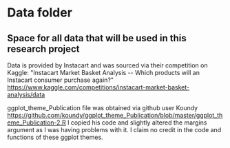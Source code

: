 # Data folder
## Space for all data that will be used in this research project

Data is provided by Instacart and was sourced via their competition on Kaggle:
"Instacart Market Basket Analysis --
Which products will an Instacart consumer purchase again?" 
https://www.kaggle.com/competitions/instacart-market-basket-analysis/data

ggplot_theme_Publication file was obtained via github user Koundy
https://github.com/koundy/ggplot_theme_Publication/blob/master/ggplot_theme_Publication-2.R
I copied his code and slightly altered the margins argument as I was having problems with it. I claim no credit in the code and functions of these ggplot themes.
